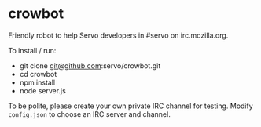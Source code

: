 crowbot
=======

Friendly robot to help Servo developers in #servo on irc.mozilla.org.

To install / run:

* git clone git@github.com:servo/crowbot.git
* cd crowbot
* npm install
* node server.js

To be polite, please create your own private IRC channel for testing. Modify
`config.json` to choose an IRC server and channel.

